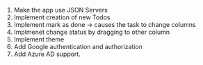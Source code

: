 1) Make the app use JSON Servers
2) Implement creation of new Todos
3) Implement mark as done -> causes the task to change columns
4) Implmenet change status by dragging to other column
5) Implement theme
6) Add Google authentication and authorization
7) Add Azure AD support.